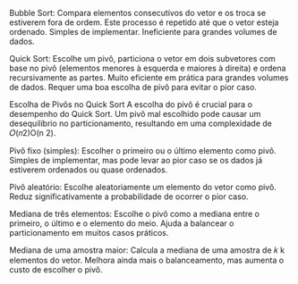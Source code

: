 Bubble Sort:
Compara elementos consecutivos do vetor e os troca se estiverem fora de ordem. Este processo é repetido até que o vetor esteja ordenado.
Simples de implementar.
Ineficiente para grandes volumes de dados.

Quick Sort:
Escolhe um pivô, particiona o vetor em dois subvetores com base no pivô (elementos menores à esquerda e maiores à direita) e ordena recursivamente as partes.
Muito eficiente em prática para grandes volumes de dados.
Requer uma boa escolha de pivô para evitar o pior caso.

Escolha de Pivôs no Quick Sort
A escolha do pivô é crucial para o desempenho do Quick Sort. Um pivô mal escolhido pode causar um desequilíbrio no particionamento, resultando em uma complexidade de 𝑂(𝑛2)O(n 2).

Pivô fixo (simples):
Escolher o primeiro ou o último elemento como pivô.
Simples de implementar, mas pode levar ao pior caso se os dados já estiverem ordenados ou quase ordenados.

Pivô aleatório:
Escolhe aleatoriamente um elemento do vetor como pivô.
Reduz significativamente a probabilidade de ocorrer o pior caso.

Mediana de três elementos:
Escolhe o pivô como a mediana entre o primeiro, o último e o elemento do meio.
Ajuda a balancear o particionamento em muitos casos práticos.

Mediana de uma amostra maior:
Calcula a mediana de uma amostra de 𝑘 
k elementos do vetor.
Melhora ainda mais o balanceamento, mas aumenta o custo de escolher o pivô.
